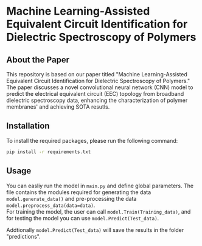 # Machine Learning-Assisted Equivalent Circuit Identification for Dielectric Spectroscopy of Polymers

## About the Paper
This repository is based on our paper titled "Machine Learning-Assisted Equivalent Circuit Identification for Dielectric Spectroscopy of Polymers." The paper discusses a novel convolutional neural network (CNN) model to predict the electrical equivalent circuit (EEC) topology from broadband dielectric spectroscopy data, enhancing the characterization of polymer membranes' and achieving SOTA resutls.

## Installation
To install the required packages, please run the following command:
```bash
pip install -r requirements.txt
```
## Usage
You can easliy run the model in ```main.py``` and define global parameters. 
The file contains the modules required for generating the data ```model.generate_data()``` and  pre-processing the data ```model.preprocess_data(data=data)```.\
For training the model, the user can call ```model.Train(Training_data)```, and 
for testing the model you can use ```model.Predict(Test_data)```. 

Addtionally ```model.Predict(Test_data)``` will save the results in the folder "predictions".


 